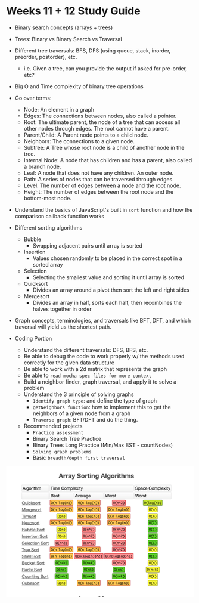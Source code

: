 # Weeks 11 + 12 Study Guide

- Binary search concepts (arrays + trees)
- Trees: Binary vs Binary Search vs Traversal
- Different tree traversals: BFS, DFS (using queue, stack, inorder, preorder, postorder), etc.
  - i.e. Given a tree, can you provide the output if asked for pre-order, etc?
- Big O and Time complexity of binary tree operations
- Go over terms:
  - Node: An element in a graph
  - Edges: The connections between nodes, also called a pointer.
  - Root: The ultimate parent, the node of a tree that can access all other nodes
    through edges. The root cannot have a parent.
  - Parent/Child: A Parent node points to a child node.
  - Neighbors: The connections to a given node.
  - Subtree: A Tree whose root node is a child of another node in the tree.
  - Internal Node: A node that has children and has a parent, also called a branch
    node.
  - Leaf: A node that does not have any children. An outer node.
  - Path: A series of nodes that can be traversed through edges.
  - Level: The number of edges between a node and the root node.
  - Height: The number of edges between the root node and the bottom-most node.
- Understand the basics of JavaScript's built in `sort` function and how the comparison callback function works
- Different sorting algorithms
  - Bubble
    - Swapping adjacent pairs until array is sorted
  - Insertion
    - Values chosen randomly to be placed in the correct spot in a sorted array
  - Selection
    - Selecting the smallest value and sorting it until array is sorted
  - Quicksort
    - Divides an array around a pivot then sort the left and right sides
  - Mergesort
    - Divides an array in half, sorts each half, then recombines the halves together in order
- Graph concepts, terminologies, and traversals like BFT, DFT, and which traversal will yield us the shortest path.

- Coding Portion
  - Understand the different traversals: DFS, BFS, etc.
  - Be able to debug the code to work properly w/ the methods used correctly for the given data structure
  - Be able to work with a 2d matrix that represents the graph 
  - Be able to `read mocha spec files for more context`
  - Build a neighbor finder, graph traversal, and apply it to solve a problem
  - Understand the 3 principle of solving graphs
    - `Identify graph type`: and define the type of graph
    - `getNeighbors function`: how to implement this to get the neighbors of a given node from a graph
    - `Traverse graph`: BFT/DFT and do the thing.
  - Recommended projects
    - `Practice assessment`
    - Binary Search Tree Practice
    - Binary Trees Long Practice (Min/Max BST - countNodes) 
    - `Solving graph problems`
    - Basic `breadth/depth first traversal`

![sorting_algos](./sorting_algos.png)
